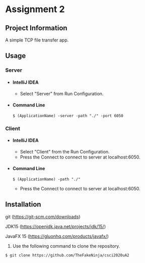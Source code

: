 # Assignment 2
## Project Information

A simple TCP file transfer app.


## Usage
### Server
- #### IntelliJ IDEA
	- Select "Server" from Run Configuration.
-	#### Command Line
		$ (ApplicationName) -server -path "./" -port 6050
### Client
- #### IntelliJ IDEA
	- Select "Client" from the Run Configuration.
	- Press the Connect to connect to server at localhost:6050.
-	#### Command Line
		$ (ApplicationName) -path "./"
	- Press the Connect to connect to server at localhost:6050.

## Installation
git (https://git-scm.com/downloads)

JDK15 (https://openjdk.java.net/projects/jdk/15/) 

JavaFX 15 (https://gluonhq.com/products/javafx/)

1. Use the following command to clone the repository.
```console
$ git clone https://github.com/TheFakeNinja/csci2020uA2
```

